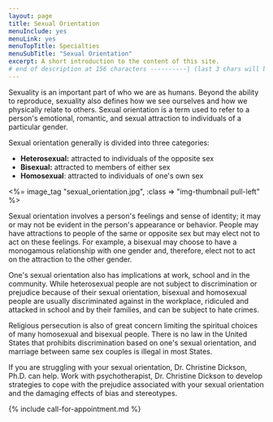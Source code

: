```yaml
---
layout: page
title: Sexual Orientation
menuInclude: yes
menuLink: yes
menuTopTitle: Specialties
menuSubTitle: "Sexual Orientation"
excerpt: A short introduction to the content of this site.
# end of description at 156 characters ----------| (last 3 chars will be replaced by '...' on overflow)
---
```


<p>Sexuality is an important part of who we are as humans. Beyond the ability to reproduce, sexuality also defines how we see ourselves and how we physically relate to others. Sexual orientation is a term used to refer to a person's emotional, romantic, and sexual attraction to individuals of a particular gender.</p>

<p>Sexual orientation generally is divided into three categories:</p>
<ul>
<li><b>Heterosexual:</b> attracted to individuals of the opposite sex</li>
<li><b>Bisexual:</b> attracted to members of either sex</li>
<li><b>Homosexual</b>: attracted to individuals of one's own sex</li>
</ul>

<%= image_tag "sexual_orientation.jpg", :class => "img-thumbnail pull-left" %>

<p>Sexual orientation involves a person's feelings and sense of identity; it may or may not be evident in the person's appearance or behavior. People may have attractions to people of the same or opposite sex but may elect not to act on these feelings. For example, a bisexual may choose to have a monogamous relationship with one gender and, therefore, elect not to act on the attraction to the other gender.</p>

<p>One's sexual orientation also has implications at work, school and in the community. While heterosexual people are not subject to discrimination or prejudice because of their sexual orientation, bisexual and homosexual people are usually discriminated against in the workplace, ridiculed and attacked in school and by their families, and can be subject to hate crimes.</p> 

<p>Religious persecution is also of great concern limiting the spiritual choices of many homosexual and bisexual people. There is no law in the United States that prohibits discrimination based on one's sexual orientation, and marriage between same sex couples is illegal in most States.</p>

<p>If you are struggling with your sexual orientation, Dr. Christine Dickson, Ph.D. can help. Work with psychotherapist, Dr. Christine Dickson to develop strategies to cope with the prejudice associated with your sexual orientation and the damaging effects of bias and stereotypes. </p>

{% include call-for-appointment.md %}
